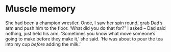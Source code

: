 Muscle memory
=============
She had been a champion wrestler. Once, I saw her spin round, grab Dad’s arm and push him to the floor. ‘What did you do that for?” I asked – Dad said nothing, just held his arm. ‘Sometimes you know what move someone’s going to make before they make it,’ she said. ‘He was about to pour the tea into my cup *before* adding the milk.’
